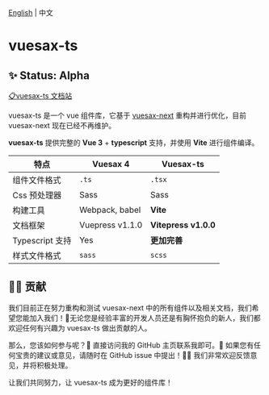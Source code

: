 [English](./README.md) | 中文

# vuesax-ts

## ✨ Status: Alpha

[📋vuesax-ts 文档站](https://vuesax-ts-docs.vercel.app)

vuesax-ts 是一个 vue 组件库，它基于 [vuesax-next](https://github.com/lusaxweb/vuesax-next) 重构并进行优化，目前 vuesax-next 现在已经不再维护。

**vuesax-ts** 提供完整的 **Vue 3** + **typescript** 支持，并使用 **Vite** 进行组件编译。

| 特点            | Vuesax 4        | Vuesax-ts            |
| --------------- | --------------- | -------------------- |
| 组件文件格式    | `.ts`           | `.tsx`               |
| Css 预处理器    | Sass            | Sass                 |
| 构建工具        | Webpack, babel  | **Vite**             |
| 文档框架        | Vuepress v1.1.0 | **Vitepress v1.0.0** |
| Typescript 支持 | Yes             | **更加完善**         |
| 样式文件格式    | `sass`          | `scss`               |

## 💪🏼 贡献

我们目前正在努力重构和测试 vuesax-next 中的所有组件以及相关文档，我们希望您能加入我们！🌟无论您是经验丰富的开发人员还是有胸怀抱负的新人，我们都欢迎任何有兴趣为 vuesax-ts 做出贡献的人。

那么，您该如何参与呢？🤔 直接访问我的 GitHub 主页联系我即可。🚀 如果您有任何宝贵的建议或意见，请随时在 GitHub issue 中提出！🙌🏼 我们非常欢迎反馈意见，并将积极处理。

让我们共同努力，让 vuesax-ts 成为更好的组件库！
